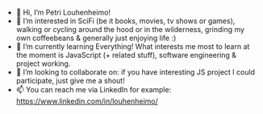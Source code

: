 - 👋 Hi, I’m Petri Louhenheimo!
- 👀 I’m interested in SciFi (be it books, movies, tv shows or games), walking or cycling around the hood or in the wilderness, grinding my own coffeebeans & generally just enjoying life :)
- 🌱 I’m currently learning Everything! What interests me most to learn at the moment is JavaScript (+ related stuff), software engineering & project working.
- 💞️ I’m looking to collaborate on: if you have interesting JS project I could participate, just give me a shout!
- 📫 You can reach me via LinkedIn for example: https://www.linkedin.com/in/louhenheimo/
